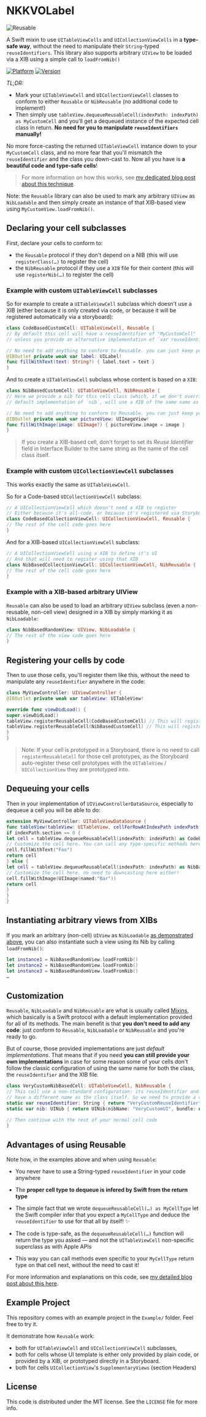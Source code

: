 # NKKVOLabel

![Reusable](Example/ReusableDemo/Assets.xcassets/AppIcon.appiconset/AppIcon-167.png)

A Swift mixin to use `UITableViewCells` and `UICollectionViewCells` in a **type-safe way**, without the need to manipulate their `String`-typed `reuseIdentifiers`. This library also supports arbitrary `UIView` to be loaded via a XIB using a simple call to `loadFromNib()`

[![Platform](http://cocoapod-badges.herokuapp.com/p/Reusable/badge.png)](http://cocoadocs.org/docsets/Reusable)
[![Version](http://cocoapod-badges.herokuapp.com/v/Reusable/badge.png)](http://cocoadocs.org/docsets/Reusable)

*TL;DR:*

* Mark your `UITableViewCell` and `UICollectionViewCell` classes to conform to either `Reusable` or `NibReusable` (no additional code to implement!)
* Then simply use `tableView.dequeueReusableCell(indexPath: indexPath) as MyCustomCell` and you'll get a dequeued instance of the expected cell class in return. **No need for you to manipulate `reuseIdentifiers` manually!**

No more force-casting the returned `UITableViewCell` instance down to your `MyCustomCell` class, and no more fear that you'll mismatch the `reuseIdentifier` and the class you down-cast to. Now all you have is **a beautiful code and type-safe cells**!

> For more information on how this works, see [my dedicated blog post about this technique](http://alisoftware.github.io/swift/generics/2016/01/06/generic-tableviewcells/).

Note: the `Reusable` library can also be used to mark any arbitrary `UIView` as `NibLoadable` and then simply create an instance of that XIB-based view using `MyCustomView.loadFromNib()`.

## Declaring your cell subclasses

First, declare your cells to conform to:

* the `Reusable` protocol if they don't depend on a NIB (this will use `registerClass(…)` to register the cell)
* the `NibReusable` protocol if they use a `XIB` file for their content (this will use `registerNib(…)` to register the cell)

### Example with custom `UITableViewCell` subclasses

So for example to create a `UITableViewCell` subclass which doesn't use a XIB (either because it is only created via code, or because it will be registered automatically via a storyboard):

```swift
class CodeBasedCustomCell: UITableViewCell, Reusable {
// By default this cell will have a reuseIdentifier of "MyCustomCell"
// unless you provide an alternative implementation of `var reuseIdentifier`

// No need to add anything to conform to Reusable. you can just keep your normal cell code
@IBOutlet private weak var label: UILabel!
func fillWithText(text: String?) { label.text = text }
}
```

And to create a `UITableViewCell` subclass whose content is based on a `XIB`:

```swift
class NibBasedCustomCell: UITableViewCell, NibReusable {
// Here we provide a nib for this cell class (which, if we don't override the protocol's
// default implementation of `nib`, will use a XIB of the same name as the class)

// No need to add anything to conform to Reusable. you can just keep your normal cell code
@IBOutlet private weak var pictureView: UIImageView!
func fillWithImage(image: UIImage?) { pictureView.image = image }
}
```

> If you create a XIB-based cell, don't forget to set its _Reuse Identifier_ field in Interface Builder to the same string as the name of the cell class itself.

### Example with custom  `UICollectionViewCell` subclasses

This works exactly the same as `UITableViewCell`.

So for a Code-based `UICollectionViewCell` subclass:

```swift
// A UICollectionViewCell which doesn't need a XIB to register
// Either because it's all-code, or because it's registered via Storyboard
class CodeBasedCollectionViewCell: UICollectionViewCell, Reusable {
// The rest of the cell code goes here
}
```

And for a XIB-based `UICollectionViewCell` subclass:

```swift
// A UICollectionViewCell using a XIB to define it's UI
// And that will need to register using that XIB
class NibBasedCollectionViewCell: UICollectionViewCell, NibReusable {
// The rest of the cell code goes here
}
```

### Example with a XIB-based arbitrary UIView

`Reusable` can also be used to load an arbitrary `UIView` subclass (even a non-reusable, non-cell view) designed in a XIB by simply marking it as `NibLoadable`:

```swift
class NibBasedRandomView: UIView, NibLoadable {
// The rest of the view code goes here
}
```

## Registering your cells by code

Then to use those cells, you'll register them like this, without the need to manipulate any `reuseIdentifier` anywhere in the code:

```swift
class MyViewController: UIViewController {
@IBOutlet private weak var tableView: UITableView!

override func viewDidLoad() {
super.viewDidLoad()
tableView.registerReusableCell(CodeBasedCustomCell) // This will register using the class without using a UINib
tableView.registerReusableCell(NibBasedCustomCell) // This will register using NibBasedCustomCell.xib
}
}
```

> Note: If your cell is prototyped in a Storyboard, there is no need to call `registerReusableCell` for those cell prototypes, as the Storyboard auto-register these cell prototypes with the `UITableView` / `UICollectionView` they are prototyped into.

## Dequeuing your cells

Then in your implementation of `UIViewControllerDataSource`, especially to dequeue a cell you will be able to do:

```swift
extension MyViewController: UITableViewDataSource {
func tableView(tableView: UITableView, cellForRowAtIndexPath indexPath: NSIndexPath) -> UITableViewCell {
if indexPath.section == 0 {
let cell = tableView.dequeueReusableCell(indexPath: indexPath) as CodeBasedCustomCell
// Customize the cell here. You can call any type-specific methods here without the need for type-casting
cell.fillWithText("Foo")
return cell
} else {
let cell = tableView.dequeueReusableCell(indexPath: indexPath) as NibBasedCustomCell
// Customize the cell here. no need to downcasting here either!
cell.fillWithImage(UIImage(named:"Bar"))
return cell
}
}
}
```

## Instantiating arbitrary views from XIBs

If you mark an arbitrary (non-cell) `UIView` as `NibLoadable` [as demonstrated above](#example-with-a-xib-based-arbitrary-uiview), you can also instantiate such a view using its Nib by calling `loadFromNib()`:

```swift
let instance1 = NibBasedRandomView.loadFromNib()
let instance2 = NibBasedRandomView.loadFromNib()
let instance3 = NibBasedRandomView.loadFromNib()
…
```

## Customization

`Reusable`, `NibLoadable` and `NibReusable` are what is usually called [Mixins](http://alisoftware.github.io/swift/protocol/2015/11/08/mixins-over-inheritance/), which basically is a Swift protocol with a default implementation provided for all of its methods. The main benefit is that **you don't need to add any code**: just conform to `Reusable`, `NibLoadable` or `NibReusable` and you're ready to go.

But of course, those provided implementations are just _default implementations_. That means that if you need **you can still provide your own implementations** in case for some reason some of your cells don't follow the classic configuration of using the same name for both the class, the `reuseIdentifier` and the XIB file.

```swift
class VeryCustomNibBasedCell: UITableViewCell, NibReusable {
// This cell use a non-standard configuration: its reuseIdentifier and XIB file
// have a different name as the class itself. So we need to provide a custom implementation or `NibReusable`
static var reuseIdentifier: String { return "VeryCustomReuseIdentifier" }
static var nib: UINib { return UINib(nibName: "VeryCustomUI", bundle: nil) } // Use VeryCustomUI.xib

// Then continue with the rest of your normal cell code 
}
```

## Advantages of using Reusable

Note how, in the examples above and when using `Reusable`:

* You never have to use a String-typed `reuseIdentifier` in your code anywhere
* The **proper cell type to dequeue is infered by Swift from the return type**

* The simple fact that we wrote `dequeueReusableCell(…) as MyCellType` let the Swift compiler infer that you expect a `MyCellType` and deduce the `reuseIdentifier` to use for that all by itself! ✨

* The code is type-safe, as the `dequeueReusableCell(…)` function will return the type you asked — and not the `UITableViewCell` non-specific superclass as with Apple APIs

* This way you can call methods even specific to your `MyCellType` return type on that cell next, without the need to cast it!

For more information and explanations on this code, see [my detailed blog post about this here](http://alisoftware.github.io/swift/generics/2016/01/06/generic-tableviewcells/).


## Example Project

This repository comes with an example project in the `Example/` folder. Feel free to try it.

It demonstrate how `Reusable` work:

* both for `UITableViewCell` and `UICollectionViewCell` subclasses,
* both for cells whose UI template is either only provided by plain code, or provided by a XIB, or prototyped directly in a Storyboard.
* both for cells `UICollectionView`'s `SupplementaryViews` (section Headers)

## License

This code is distributed under the MIT license. See the `LICENSE` file for more info.
